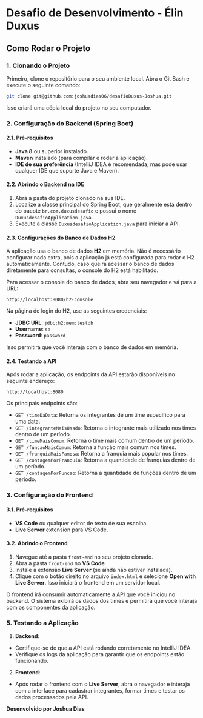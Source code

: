 # Desafio de Desenvolvimento - Élin Duxus

## Como Rodar o Projeto

### 1. Clonando o Projeto

Primeiro, clone o repositório para o seu ambiente local. Abra o Git Bash e execute o seguinte comando:

```bash
git clone git@github.com:joshuadias06/desafioDuxus-Joshua.git
```

Isso criará uma cópia local do projeto no seu computador.

### 2. Configuração do Backend (Spring Boot)

#### 2.1. Pré-requisitos

- **Java 8** ou superior instalado.
- **Maven** instalado (para compilar e rodar a aplicação).
- **IDE de sua preferência** (IntelliJ IDEA é recomendada, mas pode usar qualquer IDE que suporte Java e Maven).

#### 2.2. Abrindo o Backend na IDE

1. Abra a pasta do projeto clonado na sua IDE.
2. Localize a classe principal do Spring Boot, que geralmente está dentro do pacote `br.com.duxusdesafio` e possui o nome `DuxusdesafioApplication.java`.
3. Execute a classe `DuxusdesafioApplication.java` para iniciar a API.

#### 2.3. Configurações do Banco de Dados H2

A aplicação usa o banco de dados **H2** em memória. Não é necessário configurar nada extra, pois a aplicação já está configurada para rodar o H2 automaticamente. Contudo, caso queira acessar o banco de dados diretamente para consultas, o console do H2 está habilitado.

Para acessar o console do banco de dados, abra seu navegador e vá para a URL:

```
http://localhost:8080/h2-console
```

Na página de login do H2, use as seguintes credenciais:

- **JDBC URL**: `jdbc:h2:mem:testdb`
- **Username**: `sa`
- **Password**: `password`

Isso permitirá que você interaja com o banco de dados em memória.

#### 2.4. Testando a API

Após rodar a aplicação, os endpoints da API estarão disponíveis no seguinte endereço:

```
http://localhost:8080
```

Os principais endpoints são:

- `GET /timeDaData`: Retorna os integrantes de um time específico para uma data.
- `GET /integranteMaisUsado`: Retorna o integrante mais utilizado nos times dentro de um período.
- `GET /timeMaisComum`: Retorna o time mais comum dentro de um período.
- `GET /funcaoMaisComum`: Retorna a função mais comum nos times.
- `GET /franquiaMaisFamosa`: Retorna a franquia mais popular nos times.
- `GET /contagemPorFranquia`: Retorna a quantidade de franquias dentro de um período.
- `GET /contagemPorFuncao`: Retorna a quantidade de funções dentro de um período.

### 3. Configuração do Frontend

#### 3.1. Pré-requisitos

- **VS Code** ou qualquer editor de texto de sua escolha.
- **Live Server** extension para VS Code.

#### 3.2. Abrindo o Frontend

1. Navegue até a pasta `front-end` no seu projeto clonado.
2. Abra a pasta `front-end` no **VS Code**.
3. Instale a extensão **Live Server** (se ainda não estiver instalada).
4. Clique com o botão direito no arquivo `index.html` e selecione **Open with Live Server**. Isso iniciará o frontend em um servidor local.

O frontend irá consumir automaticamente a API que você iniciou no backend. O sistema exibirá os dados dos times e permitirá que você interaja com os componentes da aplicação.

### 5. Testando a Aplicação

1. **Backend**:
  - Certifique-se de que a API está rodando corretamente no IntelliJ IDEA.
  - Verifique os logs da aplicação para garantir que os endpoints estão funcionando.

2. **Frontend**:
  - Após rodar o frontend com o **Live Server**, abra o navegador e interaja com a interface para cadastrar integrantes, formar times e testar os dados processados pela API.

**Desenvolvido por Joshua Dias**
